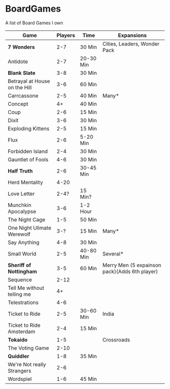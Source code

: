 # BoardGames
A list of Board Games I own


|       Game                    | Players |   Time    | Expansions                    |
|-------------------------------|---------|-----------|-------------------------------|
| **7 Wonders**                 |     2-7 |    30 Min | Cities, Leaders, Wonder Pack |
| Antidote                      |     2-7 | 20-30 Min | |
| **Blank Slate**               |     3-8 |    30 Min | |
| Betrayal at House on the Hill |     3-6 |    60 Min | |
| Carrcassone                   |     2-5 |    40 Min | Many* |
| Concept                       |      4+ |    40 Min | |
| Coup                          |     2-6 |    15 Min | |
| Dixit                         |     3-6 |    30 Min | |
| Exploding Kittens             |     2-5 |    15 Min | |
| Flux                          |     2-6 |  5-20 Min | |
| Forbidden Island              |     2-4 |    30 Min | |
| Gauntlet of Fools             |     4-6 |    30 Min | |
| **Half Truth**                |     2-6 | 30-45 Min | |
| Herd Mentality                |    4-20 |           | |
| Love Letter                   |    2-4? |   15 Min? | | 
| Munchkin Apocalypse           |     3-6 |  1-2 Hour | |
| The Night Cage                |     1-5 |    50 Min | |
| One Night Ulimate Werewolf    |     3-? |    15 Min | Many* |
| Say Anything                  |     4-8 |    30 Min | |
| Small World                   |     2-5 | 40-80 Min | Several* |
| **Sheriff of Nottingham**     |     3-5 |    60 Min | Merry Men (5 expainson pack)(Adds 6th player) |
| Sequence                      |    2-12 |           | |
| Tell Me without telling me    |      4+ |           | |
| Telestrations                 |     4-6 |           | |
| Ticket to Ride                |     2-5 | 30-60 Min | India |
| Ticket to Ride Amsterdam      |     2-4 |    15 Min | |
| **Tokaido**                   |     1-5 |           | Crossroads |
| The Voting Game               |    2-10 |           | |
| **Quiddler**                  |     1-8 |   35 Min  | |
| We're Not really Strangers    |     2-6 |           | |
| Wordspiel                     |     1-6 |   45 Min  | |

